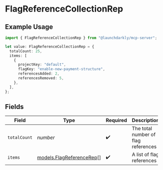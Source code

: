 # FlagReferenceCollectionRep

## Example Usage

```typescript
import { FlagReferenceCollectionRep } from "@launchdarkly/mcp-server";

let value: FlagReferenceCollectionRep = {
  totalCount: 25,
  items: [
    {
      projectKey: "default",
      flagKey: "enable-new-payment-structure",
      referencesAdded: 2,
      referencesRemoved: 5,
    },
  ],
};
```

## Fields

| Field                                                      | Type                                                       | Required                                                   | Description                                                | Example                                                    |
| ---------------------------------------------------------- | ---------------------------------------------------------- | ---------------------------------------------------------- | ---------------------------------------------------------- | ---------------------------------------------------------- |
| `totalCount`                                               | *number*                                                   | :heavy_check_mark:                                         | The total number of flag references                        | 25                                                         |
| `items`                                                    | [models.FlagReferenceRep](../models/flagreferencerep.md)[] | :heavy_check_mark:                                         | A list of flag references                                  |                                                            |
